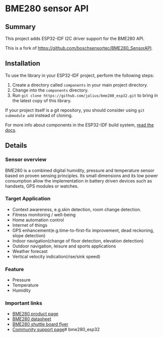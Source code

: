 # BME280 sensor API
## Summary
This project adds ESP32-IDF I2C driver support for the BME280 API.

This is a fork of https://github.com/boschsensortec/BME280_SensorAPI.

## Installation
To use the library in your ESP32-IDF project, perform the following steps:

1. Create a directory called `components` in your main project directory.
2. Change into the `components` directory.
3. Run `git clone https://github.com/jalius/bme280_esp32.git` to bring in the latest copy of this library.

If your project itself is a git repository, you should consider using `git submodule add` instead of cloning.

For more info about components in the ESP32-IDF build system, [read the docs](https://docs.espressif.com/projects/esp-idf/en/stable/esp32/api-guides/build-system.html).
## Details
### Sensor overview

BME280 is a combined digital humidity, pressure and temperature sensor based on proven sensing principles.
Its small dimensions and its low power consumption allow the implementation in battery driven devices such as
handsets, GPS modules or watches.

### Target Application
- Context awareness, e.g.skin detection, room change detection.
- Fitness monitoring / well-being
- Home automation control
- Internet of things
- GPS enhancement(e.g.time-to-first-fix improvement, dead reckoning, slope detection)
- Indoor navigation(change of floor detection, elevation detection)
- Outdoor navigation, leisure and sports applications
- Weather forecast
- Vertical velocity indication(rise/sink speed)

### Feature
- Pressure
- Temperature
- Humidity

### Important links

- [BME280 product page](https://www.bosch-sensortec.com/products/environmental-sensors/humidity-sensors-bme280/)
- [BME280 datasheet](https://www.bosch-sensortec.com/media/boschsensortec/downloads/datasheets/bst-bme280-ds002.pdf)
- [BME280 shuttle board flyer](https://www.bosch-sensortec.com/media/boschsensortec/downloads/shuttle_board_flyer/application_board_3_1/bst-bme280-sf000.pdf)
- [Community support page](https://community.bosch-sensortec.com)# bme280_esp32

